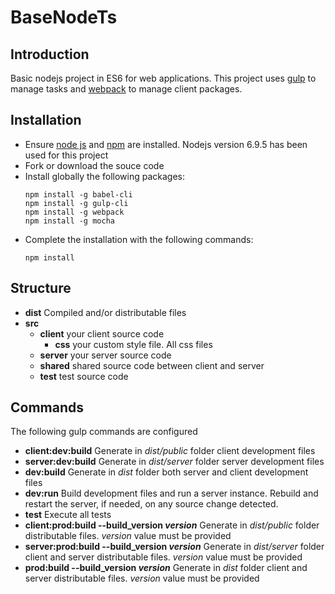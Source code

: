 # BaseNodeTs

## Introduction
Basic nodejs project in ES6 for web applications.
This project uses [gulp](http://http://gulpjs.com) to manage tasks and [webpack](https://webpack.js.org) to manage client packages.

## Installation
 * Ensure [node js](https://nodejs.org) and [npm](https://www.npmjs.com/) are installed. Nodejs version 6.9.5 has been used for this project
 * Fork or download the souce code
 * Install globally the following packages:
    ```
    npm install -g babel-cli
	npm install -g gulp-cli
    npm install -g webpack
    npm install -g mocha
    ```
 * Complete the installation with the following commands:
    ```
    npm install
    ```
## Structure
* **dist** Compiled and/or distributable files
* **src**
	* **client** your client source code
		* **css** your custom style file. All css files
	* **server** your server source code
	* **shared** shared source code between client and server
	* **test** test source code

## Commands

The following gulp commands are configured

* **client:dev:build**
	Generate in *dist/public* folder client development files
* **server:dev:build**
	Generate in *dist/server* folder server development files
* **dev:build**
	Generate in *dist* folder both server and client development files
* **dev:run**
	Build development files and run a server instance.
	Rebuild and restart the server, if needed, on any source change detected.
* **test**
	Execute all tests
* **client:prod:build --build_version *version***
	Generate in *dist/public* folder distributable files. *version* value must be provided
* **server:prod:build --build_version *version***
	Generate in *dist/server* folder client and server distributable files. *version* value must be provided
* **prod:build --build_version *version***
	Generate in *dist* folder client and server distributable files. *version* value must be provided

